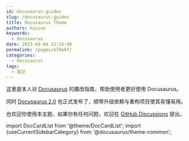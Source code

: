 ```yaml
---
id: docusaurus-guides
slug: /docusaurus-guides
title: Docusaurus Theme
authors: kuizuo
keywords:
  - docusaurus
date: 2023-04-04 12:14:40
permalink: /pages/e70a6f/
categories:
  - docusaurus
tags:
  - 笔记
---
```


这里是本人对 [Docusaurus](https://docusaurus.io/) 的魔改指南，帮助使用者更好使用 Docusaurus。

同时 [Docusaurus 2.0](https://docusaurus.io/zh-CN/blog/2022/08/01/announcing-docusaurus-2.0) 也正式发布了，顺带升级依赖与重构项目使其易懂易用。

也欢迎你使用本主题，如果你有任何问题，欢迎在 [GitHub Discussions](https://github.com/kuizuo/blog/discussions) 提出。

import DocCardList from '@theme/DocCardList'; import {useCurrentSidebarCategory} from '@docusaurus/theme-common';

<DocCardList items={useCurrentSidebarCategory().items}/>
